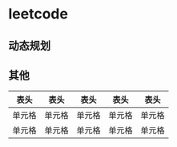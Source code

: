 # leetcode
## 动态规划
## 其他
|  表头   | 表头  | 表头  | 表头  | 表头  |
|  ----  | ----  | ----  | ----  | ----  |
| 单元格  | 单元格 | 单元格 | 单元格 | 单元格 |
| 单元格  | 单元格 | 单元格 | 单元格 | 单元格 |